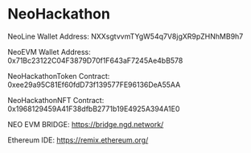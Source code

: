 # NeoHackathon

NeoLine Wallet Address: NXXsgtvvmTYgW54q7V8jgXR9pZHNhMB9h7

NeoEVM Wallet Address: 0x71Bc23122C04F3879D70f1F643aF7245Ae4bB578

NeoHackathonToken Contract: 0xee29a95C81Ef60fdD73f139577FE96136DeA55AA

NeoHackathonNFT Contract: 0x1968129459A41F38dfbB2771b19E4925A394A1E0

NEO EVM BRIDGE: https://bridge.ngd.network/

Ethereum IDE: https://remix.ethereum.org/

